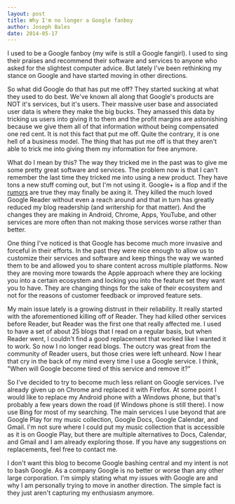 ```yaml
---
layout: post
title: Why I'm no longer a Google fanboy
author: Joseph Bales
date: 2014-05-17
---
```

I used to be a Google fanboy (my wife is still a Google fangirl). I used to sing their praises and recommend their software and services to anyone who asked for the slightest computer advice. But lately I've been rethinking my stance on Google and have started moving in other directions.

So what did Google do that has put me off? They started sucking at what they used to do best. We've known all along that Google's products are NOT it's services, but it's users. Their massive user base and associated user data is where they make the big bucks. They amassed this data by tricking us users into giving it to them and the profit margins are astonishing because we give them all of that information without being compensated one red cent. It is not this fact that put me off. Quite the contrary, it is one hell of a business model. The thing that has put me off is that they aren't able to trick me into giving them my information for free anymore.

What do I mean by this? The way they tricked me in the past was to give me some pretty great software and services. The problem now is that I can't remember the last time they tricked me into using a new product. They have tons a new stuff coming out, but I'm not using it. Google+ is a flop and if the <a href="http://arstechnica.com/gadgets/2014/04/report-google-to-end-forced-g-integration-drastically-cut-division-resources/" target="_blank">rumors</a> are true they may finally be axing it. They killed the much loved Google Reader without even a reach around and that in turn has greatly reduced my blog readership (and writership for that matter). And the changes they are making in Android, Chrome, Apps, YouTube, and other services are more often than not making those services worse rather than better.

One thing I've noticed is that Google has become much more invasive and forceful in their efforts. In the past they were nice enough to allow us to customize their services and software and keep things the way we wanted them to be and allowed you to share content across multiple platforms. Now they are moving more towards the Apple approach where they are locking you into a certain ecosystem and locking you into the feature set they want you to have. They are changing things for the sake of their ecosystem and not for the reasons of customer feedback or improved feature sets.

My main issue lately is a growing distrust in their reliability. It really started with the aforementioned killing off of Reader. They had killed other services before Reader, but Reader was the first one that really affected me. I used to have a set of about 25 blogs that I read on a regular basis, but when Reader went, I couldn't find a good replacement that worked like I wanted it to work. So now I no longer read blogs. The outcry was great from the community of Reader users, but those cries were left unheard. Now I hear that cry in the back of my mind every time I use a Google service. I think, "When will Google become tired of this service and remove it?"

So I've decided to try to become much less reliant on Google services. I've already given up on Chrome and replaced it with Firefox. At some point I would like to replace my Android phone with a Windows phone, but that's probably a few years down the road (if Windows phone is still there). I now use Bing for most of my searching. The main services I use beyond that are Google Play for my music collection, Google Docs, Google Calendar, and Gmail. I'm not sure where I could put my music collection that is accessible as it is on Google Play, but there are multiple alternatives to Docs, Calendar, and Gmail and I am already exploring those. If you have any suggestions on replacements, feel free to contact me.

I don't want this blog to become Google bashing central and my intent is not to bash Google. As a company Google is no better or worse than any other large corporation. I'm simply stating what my issues with Google are and why I am personally trying to move in another direction. The simple fact is they just aren't capturing my enthusiasm anymore.
